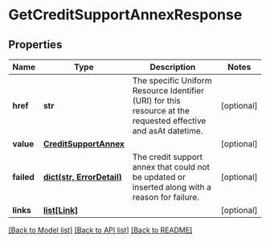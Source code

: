 # GetCreditSupportAnnexResponse


## Properties
Name | Type | Description | Notes
------------ | ------------- | ------------- | -------------
**href** | **str** | The specific Uniform Resource Identifier (URI) for this resource at the requested effective and asAt datetime. | [optional] 
**value** | [**CreditSupportAnnex**](CreditSupportAnnex.md) |  | [optional] 
**failed** | [**dict(str, ErrorDetail)**](ErrorDetail.md) | The credit support annex that could not be updated or inserted along with a reason for failure. | [optional] 
**links** | [**list[Link]**](Link.md) |  | [optional] 

[[Back to Model list]](../README.md#documentation-for-models) [[Back to API list]](../README.md#documentation-for-api-endpoints) [[Back to README]](../README.md)


